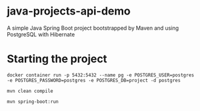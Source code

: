 # java-projects-api-demo
A simple Java Spring Boot project bootstrapped by Maven and using PostgreSQL with Hibernate

# Starting the project
`docker container run -p 5432:5432 --name pg -e POSTGRES_USER=postgres -e POSTGRES_PASSWORD=postgres -e POSTGRES_DB=project -d postgres`

`mvn clean compile`

`mvn spring-boot:run`
